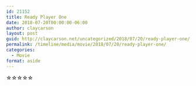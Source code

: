 ```yaml
---
id: 21152
title: Ready Player One
date: 2018-07-20T00:00:00-06:00
author: claycarson
layout: post
guid: http://claycarson.net/uncategorized/2018/07/20/ready-player-one/
permalink: /timeline/media/movie/2018/07/20/ready-player-one/
categories:
  - Movie
format: aside
---
```

<div class="media-details"></div>

<div class="media-creator"></div>

<div class="media-rating">☆☆☆☆☆</div>